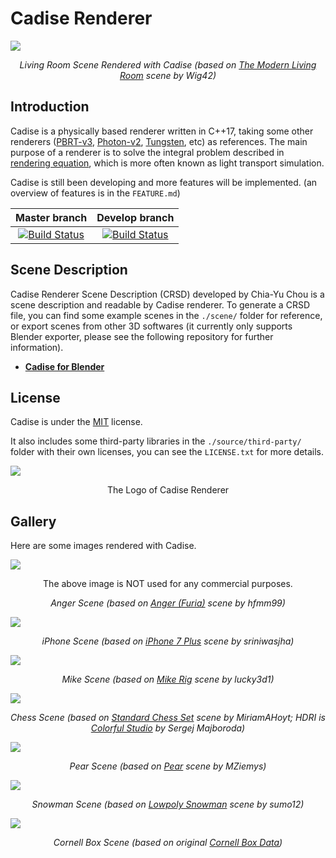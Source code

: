 # Cadise Renderer
<img src="./gallery/cover-image/living-room.jpg">
<p align="center"><i>Living Room Scene Rendered with Cadise (based on <a href="https://www.blendswap.com/blend/13491">The Modern Living Room</a> scene by Wig42)</i></p>

## Introduction
Cadise is a physically based renderer written in C++17, taking some other renderers ([PBRT-v3](https://github.com/mmp/pbrt-v3), [Photon-v2](https://github.com/TzuChieh/Photon-v2), [Tungsten](https://github.com/tunabrain/tungsten), etc) as references. The main purpose of a renderer is to solve the integral problem described in [rendering equation](https://en.wikipedia.org/wiki/Rendering_equation), which is more often known as light transport simulation.

Cadise is still been developing and more features will be implemented.
(an overview of features is in the `FEATURE.md`)

| Master branch | Develop branch |
|     :---:     |      :---:     |
| [![Build Status](https://travis-ci.com/xh5a5n6k6/cadise.svg?branch=master)](https://travis-ci.com/xh5a5n6k6/cadise)| [![Build Status](https://travis-ci.com/xh5a5n6k6/cadise.svg?branch=develop)](https://travis-ci.com/xh5a5n6k6/cadise) |

## Scene Description
Cadise Renderer Scene Description (CRSD) developed by Chia-Yu Chou is a scene description and readable by Cadise renderer. To generate a CRSD file, you can find some example scenes in the `./scene/` folder for reference, or export scenes from other 3D softwares (it currently only supports Blender exporter, please see the following repository for further information).

- [**Cadise for Blender**](https://github.com/xh5a5n6k6/cadise-blender)

## License
Cadise is under the [MIT](https://opensource.org/licenses/MIT) license. 

It also includes some third-party libraries in the `./source/third-party/` folder with their own licenses, you can see the `LICENSE.txt` for more details.

<img src="./gallery/logo/cadise-logo-uhd.jpg">
<p align="center">The Logo of Cadise Renderer</p>

## Gallery
Here are some images rendered with Cadise.

<img src="./gallery/image/anger.jpg">
<p align="center">The above image is NOT used for any commercial purposes.</p>
<p align="center"><i>Anger Scene (based on <a href="https://www.blendswap.com/blend/16288">Anger (Furia)</a> scene by hfmm99)</i></p>
<img src="./gallery/image/iPhone.jpg">
<p align="center"><i>iPhone Scene (based on <a href="https://www.blendswap.com/blend/18439">iPhone 7 Plus</a> scene by sriniwasjha)</i></p>
<img src="./gallery/image/mike.jpg">
<p align="center"><i>Mike Scene (based on <a href="https://www.blendswap.com/blend/22596">Mike Rig</a> scene by lucky3d1)</i></p>
<img src="./gallery/image/chess.jpg">
<p align="center"><i>Chess Scene (based on <a href="https://www.blendswap.com/blend/18589">Standard Chess Set</a> scene by MiriamAHoyt; HDRI is <a href="https://hdrihaven.com/hdri/?c=artificial%20light&h=colorful_studio">Colorful Studio</a> by Sergej Majboroda)</i></p>
<img src="./gallery/image/pear.jpg">
<p align="center"><i>Pear Scene (based on <a href="https://www.blendswap.com/blend/18747">Pear</a> scene by MZiemys)</i></p>
<img src="./gallery/image/snowman.jpg">
<p align="center"><i>Snowman Scene (based on <a href="https://www.blendswap.com/blend/22629">Lowpoly Snowman</a> scene by sumo12)</i></p>
<img src="./gallery/image/cornell-box-sphere.jpg">
<p align="center"><i>Cornell Box Scene (based on original <a href="https://www.graphics.cornell.edu/online/box/data.html">Cornell Box Data</a>)</i></p>
